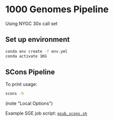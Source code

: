1000 Genomes Pipeline
==

Using NYGC 30x call set

Set up environment
--
```bash
conda env create -f env.yml
conda activate 1KG
```

SCons Pipeline
--
To print usage:
```bash
scons -h
```
(note "Local Options")

Example SGE job script: [`qsub_scons.sh`](qsub_scons.sh)
